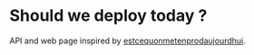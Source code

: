 # Should we deploy today ?

API and web page inspired by [estcequonmetenprodaujourdhui](https://www.estcequonmetenprodaujourdhui.info/).
